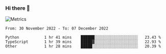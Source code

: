 ### Hi there 👋

![Metrics](https://github.com/radoapx/radoapx/blob/main/github-metrics.svg)

<!--START_SECTION:waka-->

```text
From: 30 November 2022 - To: 07 December 2022

Python           1 hr 41 mins    ██████░░░░░░░░░░░░░░░░░░░   23.43 %
TypeScript       1 hr 39 mins    █████▓░░░░░░░░░░░░░░░░░░░   22.93 %
Other            1 hr 28 mins    █████░░░░░░░░░░░░░░░░░░░░   20.39 %
```

<!--END_SECTION:waka-->

<!--
**radoapx/radoapx** is a ✨ _special_ ✨ repository because its `README.md` (this file) appears on your GitHub profile.

Here are some ideas to get you started:

- 🔭 I’m currently working on ...
- 🌱 I’m currently learning ...
- 👯 I’m looking to collaborate on ...
- 🤔 I’m looking for help with ...
- 💬 Ask me about ...
- 📫 How to reach me: ...
- 😄 Pronouns: ...
- ⚡ Fun fact: ...
-->
